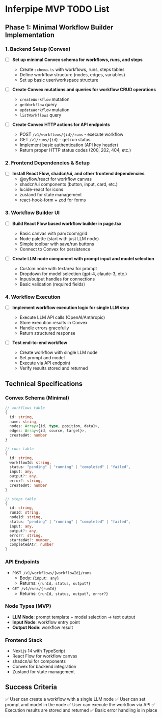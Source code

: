# Inferpipe MVP TODO List

## Phase 1: Minimal Workflow Builder Implementation

### 1. Backend Setup (Convex)
- [ ] **Set up minimal Convex schema for workflows, runs, and steps**
  - Create `schema.ts` with workflows, runs, steps tables
  - Define workflow structure (nodes, edges, variables)
  - Set up basic user/workspace structure
  
- [ ] **Create Convex mutations and queries for workflow CRUD operations**
  - `createWorkflow` mutation
  - `getWorkflow` query  
  - `updateWorkflow` mutation
  - `listWorkflows` query

- [ ] **Create Convex HTTP actions for API endpoints**
  - POST `/v1/workflows/{id}/runs` - execute workflow
  - GET `/v1/runs/{id}` - get run status
  - Implement basic authentication (API key header)
  - Return proper HTTP status codes (200, 202, 404, etc.)

### 2. Frontend Dependencies & Setup
- [ ] **Install React Flow, shadcn/ui, and other frontend dependencies**
  - @xyflow/react for workflow canvas
  - shadcn/ui components (button, input, card, etc.)
  - lucide-react for icons
  - zustand for state management
  - react-hook-form + zod for forms

### 3. Workflow Builder UI
- [ ] **Build React Flow based workflow builder in page.tsx**
  - Basic canvas with pan/zoom/grid
  - Node palette (start with just LLM node)
  - Simple toolbar with save/run buttons
  - Connect to Convex for persistence

- [ ] **Create LLM node component with prompt input and model selection**
  - Custom node with textarea for prompt
  - Dropdown for model selection (gpt-4, claude-3, etc.)
  - Input/output handles for connections
  - Basic validation (required fields)

### 4. Workflow Execution
- [ ] **Implement workflow execution logic for single LLM step**
  - Execute LLM API calls (OpenAI/Anthropic)
  - Store execution results in Convex
  - Handle errors gracefully
  - Return structured response

- [ ] **Test end-to-end workflow**
  - Create workflow with single LLM node
  - Set prompt and model
  - Execute via API endpoint
  - Verify results stored and returned

## Technical Specifications

### Convex Schema (Minimal)
```typescript
// workflows table
{
  id: string,
  name: string,
  nodes: Array<{id, type, position, data}>,
  edges: Array<{id, source, target}>,
  createdAt: number
}

// runs table  
{
  id: string,
  workflowId: string,
  status: "pending" | "running" | "completed" | "failed",
  input: any,
  output?: any,
  error?: string,
  createdAt: number
}

// steps table
{
  id: string,
  runId: string,
  nodeId: string,
  status: "pending" | "running" | "completed" | "failed", 
  input: any,
  output?: any,
  error?: string,
  startedAt?: number,
  completedAt?: number
}
```

### API Endpoints
- `POST /v1/workflows/{workflowId}/runs` 
  - Body: `{input: any}`
  - Returns: `{runId, status, output?}`
- `GET /v1/runs/{runId}`
  - Returns: `{runId, status, output?, error?}`

### Node Types (MVP)
- **LLM Node**: prompt template + model selection → text output
- **Input Node**: workflow entry point  
- **Output Node**: workflow result

### Frontend Stack
- Next.js 14 with TypeScript
- React Flow for workflow canvas
- shadcn/ui for components
- Convex for backend integration
- Zustand for state management

## Success Criteria
✅ User can create a workflow with a single LLM node
✅ User can set prompt and model in the node
✅ User can execute the workflow via API
✅ Execution results are stored and returned
✅ Basic error handling is in place

